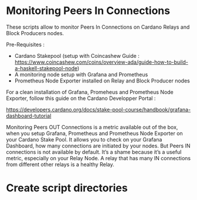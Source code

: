 # Monitoring Peers In Connections 

These scripts allow to monitor Peers In Connections on Cardano Relays and Block Producers nodes.

Pre-Requisites :

- Cardano Stakepool (setup with Coincashew Guide : https://www.coincashew.com/coins/overview-ada/guide-how-to-build-a-haskell-stakepool-node)
- A monitoring node setup with Grafana and Prometheus
- Prometheus Node Exporter installed on Relay and Block Producer nodes

For a clean installation of Grafana, Promeheus and Prometheus Node Exporter, follow this guide on the Cardano Developper Portal :

https://developers.cardano.org/docs/stake-pool-course/handbook/grafana-dashboard-tutorial

Monitoring Peers OUT Connections is a metric available out of the box, when you setup Grafana, Prometheus and Prometheus Node Exporter on your Cardano Stake Pool. It allows you to check on your Grafana Dashboard, how many connections are initiated by your nodes. But Peers IN connections is not available by default. It’s a shame because it’s a useful metric, especially on your Relay Node. A relay that has many IN connections from different other relays is a healthy Relay.

# Create script directories


